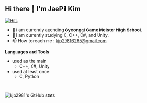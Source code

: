## Hi there 👋 I'm JaePil Kim

<!--
**kjp2981/kjp2981** is a ✨ _special_ ✨ repository because its `README.md` (this file) appears on your GitHub profile.

Here are some ideas to get you started:

- 🔭 I’m currently working on ...
- 🌱 I’m currently learning ...
- 👯 I’m looking to collaborate on ...
- 🤔 I’m looking for help with ...
- 💬 Ask me about ...
- 📫 How to reach me: ...
- 😄 Pronouns: ...
- ⚡ Fun fact: ...
-->

[![Hits](https://hits.seeyoufarm.com/api/count/incr/badge.svg?url=https%3A%2F%2Fgithub.com%2Fkjp2981&count_bg=%2379C83D&title_bg=%23555555&icon=&icon_color=%23E7E7E7&title=hits&edge_flat=false)](https://hits.seeyoufarm.com)



 - 🔭 I am currently attending <b>Gyeonggi Game Meister High School</b>.
 - 🌱 I am currently studying C, C++, C#, and Unity.
 - 📫 How to reach me : kjp29816265@gmail.com

<b>Languages and Tools</b>
 - used as the main
    - C++, C#, Unity
 - used at least once
    - C, Python
<br>

![kjp2981's GitHub stats](https://github-readme-stats.vercel.app/api?username=kjp2981&show_icons=true&theme=dark)
